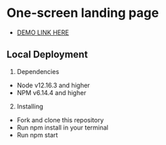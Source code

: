 # One-screen landing page
 - [DEMO LINK HERE](https://elizabeth-honch.github.io//test_landing_page/)

## Local Deployment

1. Dependencies
 - Node v12.16.3 and higher
 - NPM v6.14.4 and higher
 
2. Installing
 - Fork and clone this repository
 - Run npm install in your terminal
 - Run npm start
